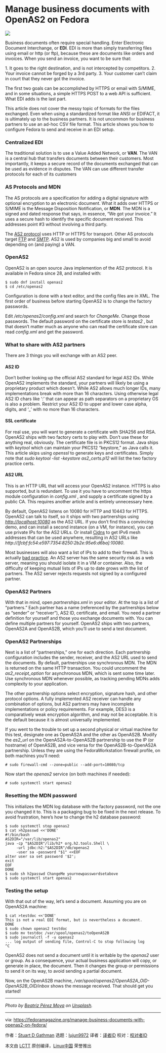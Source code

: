 [#]: collector: (lujun9972)
[#]: translator: ( )
[#]: reviewer: ( )
[#]: publisher: ( )
[#]: url: ( )
[#]: subject: (Manage business documents with OpenAS2 on Fedora)
[#]: via: (https://fedoramagazine.org/manage-business-documents-with-openas2-on-fedora/)
[#]: author: (Stuart D Gathman https://fedoramagazine.org/author/sdgathman/)

Manage business documents with OpenAS2 on Fedora
======

![][1]

Business documents often require special handling. Enter Electronic Document Interchange, or **EDI**. EDI is more than simply transferring files using email or http (or ftp), because these are documents like orders and invoices. When you send an invoice, you want to be sure that:

1\. It goes to the right destination, and is not intercepted by competitors.
2\. Your invoice cannot be forged by a 3rd party.
3\. Your customer can’t claim in court that they never got the invoice.

The first two goals can be accomplished by HTTPS or email with S/MIME, and in some situations, a simple HTTPS POST to a web API is sufficient. What EDI adds is the last part.

This article does not cover the messy topic of formats for the files exchanged. Even when using a standardized format like ANSI or EDIFACT, it is ultimately up to the business partners. It is not uncommon for business partners to use an ad-hoc CSV file format. This article shows you how to configure Fedora to send and receive in an EDI setup.

### Centralized EDI

The traditional solution is to use a Value Added Network, or **VAN**. The VAN is a central hub that transfers documents between their customers. Most importantly, it keeps a secure record of the documents exchanged that can be used as evidence in disputes. The VAN can use different transfer protocols for each of its customers

### AS Protocols and MDN

The AS protocols are a specification for adding a digital signature with optional encryption to an electronic document. What it adds over HTTPS or S/MIME is the Message Disposition Notification, or **MDN**. The MDN is a signed and dated response that says, in essence, “We got your invoice.” It uses a secure hash to identify the specific document received. This addresses point #3 without involving a third party.

The [AS2 protocol][2] uses HTTP or HTTPS for transport. Other AS protocols target [FTP][3] and [SMTP][4]. AS2 is used by companies big and small to avoid depending on (and paying) a VAN.

### OpenAS2

OpenAS2 is an open source Java implemention of the AS2 protocol. It is available in Fedora since 28, and installed with:

```
$ sudo dnf install openas2
$ cd /etc/openas2
```

Configuration is done with a text editor, and the config files are in XML. The first order of business before starting OpenAS2 is to change the factory passwords.

Edit _/etc/openas2/config.xml_ and search for _ChangeMe_. Change those passwords. The default password on the certificate store is _testas2_ , but that doesn’t matter much as anyone who can read the certificate store can read _config.xml_ and get the password.

### What to share with AS2 partners

There are 3 things you will exchange with an AS2 peer.

#### AS2 ID

Don’t bother looking up the official AS2 standard for legal AS2 IDs. While OpenAS2 implements the standard, your partners will likely be using a proprietary product which doesn’t. While AS2 allows much longer IDs, many implementations break with more than 16 characters. Using otherwise legal AS2 ID chars like ‘:’ that can appear as path separators on a proprietary OS is also a problem. Restrict your AS2 ID to upper and lower case alpha, digits, and ‘_’ with no more than 16 characters.

#### SSL certificate

For real use, you will want to generate a certificate with SHA256 and RSA. OpenAS2 ships with two factory certs to play with. Don’t use these for anything real, obviously. The certificate file is in PKCS12 format. Java ships with _keytool_ which can maintain your PKCS12 “keystore,” as Java calls it. This article skips using _openssl_ to generate keys and certificates. Simply note that _sudo keytool -list -keystore as2_certs.p12_ will list the two factory practice certs.

#### AS2 URL

This is an HTTP URL that will access your OpenAS2 instance. HTTPS is also supported, but is redundant. To use it you have to uncomment the https module configuration in _config.xml_ , and supply a certificate signed by a public CA. This requires another article and is entirely unnecessary here.

By default, OpenAS2 listens on 10080 for HTTP and 10443 for HTTPS. OpenAS2 can talk to itself, so it ships with two partnerships using _<http://localhost:10080>_ as the AS2 URL. If you don’t find this a convincing demo, and can install a second instance (on a VM, for instance), you can use private IPs for the AS2 URLs. Or install [Cjdns][5] to get IPv6 mesh addresses that can be used anywhere, resulting in AS2 URLs like _http://[fcbf:fc54:e597:7354:8250:2b2e:95e6:d6ba]:10080_.

Most businesses will also want a list of IPs to add to their firewall. This is actually [bad practice][6]. An AS2 server has the same security risk as a web server, meaning you should isolate it in a VM or container. Also, the difficulty of keeping mutual lists of IPs up to date grows with the list of partners. The AS2 server rejects requests not signed by a configured partner.

### OpenAS2 Partners

With that in mind, open _partnerships.xml_ in your editor. At the top is a list of “partners.” Each partner has a name (referenced by the partnerships below as “sender” or “receiver”), AS2 ID, certificate, and email. You need a partner definition for yourself and those you exchange documents with. You can define multiple partners for yourself. OpenAS2 ships with two partners, OpenAS2A and OpenAS2B, which you’ll use to send a test document.

### OpenAS2 Partnerships

Next is a list of “partnerships,” one for each direction. Each partnership configuration includes the sender, receiver, and the AS2 URL used to send the documents. By default, partnerships use synchronous MDN. The MDN is returned on the same HTTP transaction. You could uncomment the _as2_receipt_option_ for asynchronous MDN, which is sent some time later. Use synchronous MDN whenever possible, as tracking pending MDNs adds complexity to your application.

The other partnership options select encryption, signature hash, and other protocol options. A fully implemented AS2 receiver can handle any combination of options, but AS2 partners may have incomplete implementations or policy requirements. For example, DES3 is a comparatively weak encryption algorithm, and may not be acceptable. It is the default because it is almost universally implemented.

If you went to the trouble to set up a second physical or virtual machine for this test, designate one as OpenAS2A and the other as OpenAS2B. Modify the _as2_url_ on the OpenAS2A-to-OpenAS2B partnership to use the IP (or hostname) of OpenAS2B, and vice versa for the OpenAS2B-to-OpenAS2A partnership. Unless they are using the FedoraWorkstation firewall profile, on both machines you’ll need:

```
# sudo firewall-cmd --zone=public --add-port=10080/tcp
```

Now start the _openas2_ service (on both machines if needed):

```
# sudo systemctl start openas2
```

### Resetting the MDN password

This initializes the MDN log database with the factory password, not the one you changed it to. This is a packaging bug to be fixed in the next release. To avoid frustration, here’s how to change the h2 database password:

```
$ sudo systemctl stop openas2
$ cat >h2passwd <<'DONE'
#!/bin/bash
AS2DIR="/var/lib/openas2"
java -cp "$AS2DIR"/lib/h2* org.h2.tools.Shell \
     -url jdbc:h2:"$AS2DIR"/db/openas2     \
     -user sa -password "$1" <<EOF
alter user sa set password '$2';
exit
EOF
DONE
$ sudo sh h2passwd ChangeMe yournewpasswordsetabove
$ sudo systemctl start openas2
```

### Testing the setup

With that out of the way, let’s send a document. Assuming you are on OpenAS2A machine:

```
$ cat >testdoc <<'DONE'
This is not a real EDI format, but is nevertheless a document.
DONE
$ sudo chown openas2 testdoc
$ sudo mv testdoc /var/spool/openas2/toOpenAS2B
$ sudo journalctl -f -u openas2
... log output of sending file, Control-C to stop following log
^C
```

OpenAS2 does not send a document until it is writable by the _openas2_ user or group. As a consequence, your actual business application will copy, or generate in place, the document. Then it changes the group or permissions to send it on its way, to avoid sending a partial document.

Now, on the OpenAS2B machine, _/var/spool/openas2/OpenAS2A_OID-OpenAS2B_OID/inbox_ shows the message received. That should get you started!

* * *

_Photo by _[ _Beatriz Pérez Moya_][7]_ on _[_Unsplash_][8]_._

--------------------------------------------------------------------------------

via: https://fedoramagazine.org/manage-business-documents-with-openas2-on-fedora/

作者：[Stuart D Gathman][a]
选题：[lujun9972][b]
译者：[译者ID](https://github.com/译者ID)
校对：[校对者ID](https://github.com/校对者ID)

本文由 [LCTT](https://github.com/LCTT/TranslateProject) 原创编译，[Linux中国](https://linux.cn/) 荣誉推出

[a]: https://fedoramagazine.org/author/sdgathman/
[b]: https://github.com/lujun9972
[1]: https://fedoramagazine.org/wp-content/uploads/2019/05/openas2-816x345.jpg
[2]: https://en.wikipedia.org/wiki/AS2
[3]: https://en.wikipedia.org/wiki/AS3_(networking)
[4]: https://en.wikipedia.org/wiki/AS1_(networking)
[5]: https://fedoramagazine.org/decentralize-common-fedora-apps-cjdns/
[6]: https://www.ld.com/as2-part-2-best-practices/
[7]: https://unsplash.com/photos/XN4T2PVUUgk?utm_source=unsplash&utm_medium=referral&utm_content=creditCopyText
[8]: https://unsplash.com/search/photos/documents?utm_source=unsplash&utm_medium=referral&utm_content=creditCopyText
